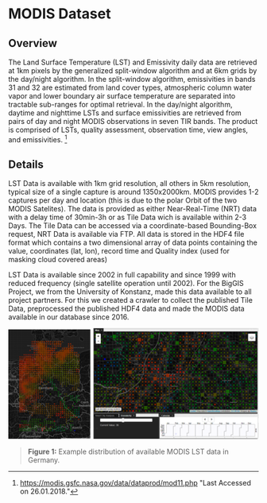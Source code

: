 # MODIS Dataset

## Overview

The Land Surface Temperature (LST) and Emissivity daily data are retrieved at 1km pixels by the generalized
split-window algorithm and at 6km grids by the day/night algorithm. In the split-window algorithm, emissivities
in bands 31 and 32 are estimated from land cover types, atmospheric column water vapor and lower boundary air
surface temperature are separated into tractable sub-ranges for optimal retrieval. In the day/night algorithm,
daytime and nighttime LSTs and surface emissivities are retrieved from pairs of day and night MODIS observations
in seven TIR bands. The product is comprised of LSTs, quality assessment, observation time, view angles,
and emissivities. [^1]

## Details

LST Data is available with 1km grid resolution, all others in 5km resolution, typical size of a single capture
is around 1350x2000km. MODIS provides 1-2 captures per day and location (this is due to the polar Orbit of the
two MODIS Satelites). The data is provided as either Near-Real-Time (NRT) data with a delay time of 30min-3h
or as Tile Data wich is available within 2-3 Days. The Tile Data can be accessed via a coordinate-based
Bounding-Box request, NRT Data is available via FTP. All data is stored in the HDF4 file format which contains
a two dimensional array of data points containing the value, coordinates (lat, lon), record time and Quality
index (used for masking cloud covered areas)

LST Data is available since 2002 in full capability and since 1999 with reduced frequency (single satellite operation
until 2002). For the BigGIS Project, we from the University of Konstanz, made this data available to all project
partners. For this we created a crawler to collect the published Tile Data, preprocessed the published HDF4 data
and made the MODIS data available in our database since 2016.


![MODIS Data Availability](modis_availability.png)
> **Figure 1:**
> Example distribution of available MODIS LST data in Germany.

[^1]: https://modis.gsfc.nasa.gov/data/dataprod/mod11.php "Last Accessed on 26.01.2018."
